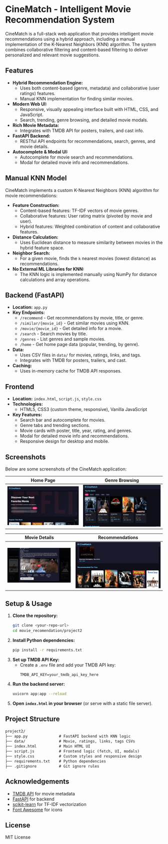 # CineMatch - Intelligent Movie Recommendation System

CineMatch is a full-stack web application that provides intelligent movie recommendations using a hybrid approach, including a manual implementation of the K-Nearest Neighbors (KNN) algorithm. The system combines collaborative filtering and content-based filtering to deliver personalized and relevant movie suggestions.

## Features

- **Hybrid Recommendation Engine:**
  - Uses both content-based (genre, metadata) and collaborative (user ratings) features.
  - Manual KNN implementation for finding similar movies.
- **Modern Web UI:**
  - Responsive, visually appealing interface built with HTML, CSS, and JavaScript.
  - Search, trending, genre browsing, and detailed movie modals.
- **Rich Movie Metadata:**
  - Integrates with TMDB API for posters, trailers, and cast info.
- **FastAPI Backend:**
  - RESTful API endpoints for recommendations, search, genres, and movie details.
- **Autocomplete & Modal UI:**
  - Autocomplete for movie search and recommendations.
  - Modal for detailed movie info and recommendations.

## Manual KNN Model

CineMatch implements a custom K-Nearest Neighbors (KNN) algorithm for movie recommendations:

- **Feature Construction:**
  - Content-based features: TF-IDF vectors of movie genres.
  - Collaborative features: User rating matrix (pivoted by movie and user).
  - Hybrid features: Weighted combination of content and collaborative features.
- **Distance Calculation:**
  - Uses Euclidean distance to measure similarity between movies in the hybrid feature space.
- **Neighbor Search:**
  - For a given movie, finds the `k` nearest movies (lowest distance) as recommendations.
- **No External ML Libraries for KNN:**
  - The KNN logic is implemented manually using NumPy for distance calculations and array operations.

## Backend (FastAPI)

- **Location:** `app.py`
- **Key Endpoints:**
  - `/recommend` - Get recommendations by movie, title, or genre.
  - `/similar/{movie_id}` - Get similar movies using KNN.
  - `/movie/{movie_id}` - Get detailed info for a movie.
  - `/search` - Search movies by title.
  - `/genres` - List genres and sample movies.
  - `/home` - Get home page data (popular, trending, by genre).
- **Data:**
  - Uses CSV files in `data/` for movies, ratings, links, and tags.
  - Integrates with TMDB for posters, trailers, and cast.
- **Caching:**
  - Uses in-memory cache for TMDB API responses.

## Frontend

- **Location:** `index.html`, `script.js`, `style.css`
- **Technologies:**
  - HTML5, CSS3 (custom theme, responsive), Vanilla JavaScript
- **Key Features:**
  - Search bar and autocomplete for movies.
  - Genre tabs and trending sections.
  - Movie cards with poster, title, year, rating, and genres.
  - Modal for detailed movie info and recommendations.
  - Responsive design for desktop and mobile.

## Screenshots

Below are some screenshots of the CineMatch application:

| Home Page               | Genre Browsing           |
| ----------------------- | ------------------------ |
| ![](images/ss_home.png) | ![](images/ss_genre.png) |

| Movie Details                    | Recommendations                  |
| -------------------------------- | -------------------------------- |
| ![](images/ss_movie_details.png) | ![](images/ss_recomendation.png) |

## Setup & Usage

1. **Clone the repository:**
   ```bash
   git clone <your-repo-url>
   cd movie_recomendation/project2
   ```
2. **Install Python dependencies:**
   ```bash
   pip install -r requirements.txt
   ```
3. **Set up TMDB API Key:**
   - Create a `.env` file and add your TMDB API key:
     ```
     TMDB_API_KEY=your_tmdb_api_key_here
     ```
4. **Run the backend server:**
   ```bash
   uvicorn app:app --reload
   ```
5. **Open `index.html` in your browser** (or serve with a static file server).

## Project Structure

```
project2/
├── app.py              # FastAPI backend with KNN logic
├── data/               # Movie, ratings, links, tags CSVs
├── index.html          # Main HTML UI
├── script.js           # Frontend logic (fetch, UI, modals)
├── style.css           # Custom styles and responsive design
├── requirements.txt    # Python dependencies
├── .gitignore          # Git ignore rules
```

## Acknowledgements

- [TMDB API](https://www.themoviedb.org/documentation/api) for movie metadata
- [FastAPI](https://fastapi.tiangolo.com/) for backend
- [scikit-learn](https://scikit-learn.org/) for TF-IDF vectorization
- [Font Awesome](https://fontawesome.com/) for icons

## License

MIT License
